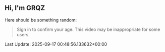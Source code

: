 ## Hi, I'm GRQZ
Here should be something random:  
> Sign in to confirm your age. This video may be inappropriate for some users.


Last Update: 2025-09-17 00:48:56.133632+00:00
